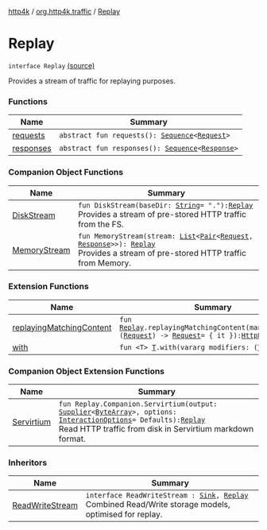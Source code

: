 [http4k](../../index.md) / [org.http4k.traffic](../index.md) / [Replay](./index.md)

# Replay

`interface Replay` [(source)](https://github.com/http4k/http4k/blob/master/http4k-core/src/main/kotlin/org/http4k/traffic/Replay.kt#L12)

Provides a stream of traffic for replaying purposes.

### Functions

| Name | Summary |
|---|---|
| [requests](requests.md) | `abstract fun requests(): `[`Sequence`](https://kotlinlang.org/api/latest/jvm/stdlib/kotlin.sequences/-sequence/index.html)`<`[`Request`](../../org.http4k.core/-request/index.md)`>` |
| [responses](responses.md) | `abstract fun responses(): `[`Sequence`](https://kotlinlang.org/api/latest/jvm/stdlib/kotlin.sequences/-sequence/index.html)`<`[`Response`](../../org.http4k.core/-response/index.md)`>` |

### Companion Object Functions

| Name | Summary |
|---|---|
| [DiskStream](-disk-stream.md) | `fun DiskStream(baseDir: `[`String`](https://kotlinlang.org/api/latest/jvm/stdlib/kotlin/-string/index.html)` = "."): `[`Replay`](./index.md)<br>Provides a stream of pre-stored HTTP traffic from the FS. |
| [MemoryStream](-memory-stream.md) | `fun MemoryStream(stream: `[`List`](https://kotlinlang.org/api/latest/jvm/stdlib/kotlin.collections/-list/index.html)`<`[`Pair`](https://kotlinlang.org/api/latest/jvm/stdlib/kotlin/-pair/index.html)`<`[`Request`](../../org.http4k.core/-request/index.md)`, `[`Response`](../../org.http4k.core/-response/index.md)`>>): `[`Replay`](./index.md)<br>Provides a stream of pre-stored HTTP traffic from Memory. |

### Extension Functions

| Name | Summary |
|---|---|
| [replayingMatchingContent](../replaying-matching-content.md) | `fun `[`Replay`](./index.md)`.replayingMatchingContent(manipulations: (`[`Request`](../../org.http4k.core/-request/index.md)`) -> `[`Request`](../../org.http4k.core/-request/index.md)` = { it }): `[`HttpHandler`](../../org.http4k.core/-http-handler.md) |
| [with](../../org.http4k.core/with.md) | `fun <T> `[`T`](../../org.http4k.core/with.md#T)`.with(vararg modifiers: (`[`T`](../../org.http4k.core/with.md#T)`) -> `[`T`](../../org.http4k.core/with.md#T)`): `[`T`](../../org.http4k.core/with.md#T) |

### Companion Object Extension Functions

| Name | Summary |
|---|---|
| [Servirtium](../-servirtium.md) | `fun Replay.Companion.Servirtium(output: `[`Supplier`](https://docs.oracle.com/javase/9/docs/api/java/util/function/Supplier.html)`<`[`ByteArray`](https://kotlinlang.org/api/latest/jvm/stdlib/kotlin/-byte-array/index.html)`>, options: `[`InteractionOptions`](../../org.http4k.servirtium/-interaction-options/index.md)` = Defaults): `[`Replay`](./index.md)<br>Read HTTP traffic from disk in Servirtium markdown format. |

### Inheritors

| Name | Summary |
|---|---|
| [ReadWriteStream](../-read-write-stream/index.md) | `interface ReadWriteStream : `[`Sink`](../-sink/index.md)`, `[`Replay`](./index.md)<br>Combined Read/Write storage models, optimised for replay. |
